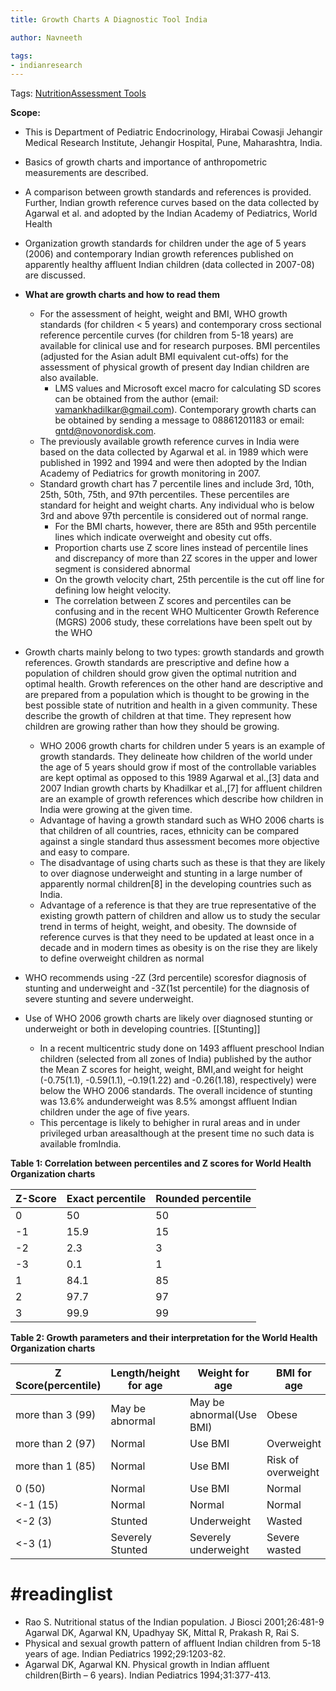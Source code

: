 ```yaml
---
title: Growth Charts A Diagnostic Tool India

author: Navneeth

tags: 
- indianresearch
---
```


Tags: [Nutrition](Roll%20Ups/Nutrition/Nutrition.md)[Assessment Tools](Assessment%20Tools.md)

**Scope:** 
- This is Department of Pediatric Endocrinology, Hirabai Cowasji Jehangir Medical Research Institute, Jehangir Hospital, Pune, Maharashtra, India.
-  Basics of growth charts and importance of anthropometric measurements are described. 
- A comparison between growth standards and references is provided. Further, Indian growth reference curves based on the data collected by Agarwal et al. and adopted by the Indian Academy of Pediatrics, World Health
- Organization growth standards for children under the age of 5 years (2006) and contemporary Indian growth references published on apparently healthy affluent Indian children (data collected in 2007-08) are discussed.

- **What are growth charts and how to read them**
	- For the assessment of height, weight and BMI, WHO growth standards (for children < 5 years) and contemporary cross sectional reference percentile curves (for children from 5-18 years) are available for clinical use and for research purposes. BMI percentiles (adjusted for the Asian adult BMI equivalent cut-offs) for the assessment of physical growth of present day Indian children are also available.
		- LMS values and Microsoft excel macro for calculating SD scores can be obtained from the author (email: vamankhadilkar@gmail.com). Contemporary growth charts can be obtained by sending a message to 08861201183 or email: gntd@novonordisk.com.
	- The previously available growth reference curves in India were based on the data collected by Agarwal et al. in 1989 which were published in 1992 and 1994 and were then adopted by the Indian Academy of Pediatrics for growth monitoring in 2007.
	- Standard growth chart has 7 percentile lines and include 3rd, 10th, 25th, 50th, 75th, and 97th percentiles. These percentiles are standard for height and weight charts. Any individual who is below 3rd and above 97th percentile is considered out of normal range. 
		- For the BMI charts, however, there are 85th and 95th percentile lines which indicate overweight and obesity cut offs.
		- Proportion charts use Z score lines instead of percentile lines and discrepancy of more than 2Z scores in the upper and lower segment is considered abnormal
		- On the growth velocity chart, 25th percentile is the cut off line for defining low height velocity.
		-  The correlation between Z scores and percentiles can be confusing and in the recent WHO Multicenter Growth Reference (MGRS) 2006 study, these correlations have been spelt out by the WHO	
- Growth charts mainly belong to two types: growth standards and growth references. Growth standards are prescriptive and define how a population of children should grow given the optimal nutrition and optimal health. Growth references on the other hand are descriptive and are prepared from a population which is thought to be growing in the best possible state of nutrition and health in a given community. These describe the growth of children at that time. They represent how children are growing rather than how they should be growing.
	- WHO 2006 growth charts for children under 5 years is an example of growth standards. They delineate how children of the world under the age of 5 years should grow if most of the controllable variables are kept optimal as opposed to this 1989 Agarwal et al.,[3] data and 2007 Indian growth charts by Khadilkar et al.,[7] for affluent children are an example of growth references which describe how children in India were growing at the given time.
	- Advantage of having a growth standard such as WHO 2006 charts is that children of all countries, races, ethnicity can be compared against a single standard thus assessment becomes more objective and easy to compare. 
	- The disadvantage of using charts such as these is that they are likely to over diagnose underweight and stunting in a large number of apparently normal children[8] in the developing countries such as India.
	- Advantage of a reference is that they are true representative of the existing growth pattern of children and allow us to study the secular trend in terms of height, weight, and obesity. The downside of reference curves is that they need to be updated at least once in a decade and in modern times as obesity is on the rise they are likely to define overweight children as normal
- WHO recommends using -2Z (3rd percentile) scoresfor diagnosis of stunting and underweight and -3Z(1st percentile) for the diagnosis of severe stunting and severe underweight. 
- Use of WHO 2006 growth charts are likely over diagnosed stunting or underweight or both in developing countries. [[Stunting]]
	-  In a recent multicentric study done on 1493 affluent preschool Indian children (selected from all zones of India) published by the author the Mean Z scores for height, weight, BMI,and weight for height (-0.75(1.1), -0.59(1.1), –0.19(1.22) and -0.26(1.18), respectively) were below the WHO 2006 standards. The overall incidence of stunting was 13.6% andunderweight was 8.5% amongst affluent Indian children under the age of five years. 
	- This percentage is likely to behigher in rural areas and in under privileged urban areasalthough at the present time no such data is available fromIndia.



**Table 1: Correlation between percentiles and Z scores for World Health Organization charts** 

Z-Score  | Exact percentile | Rounded percentile
-----|------|-----
0 |50|50 
-1 | 15.9 | 15  
-2| 2.3 | 3
-3| 0.1| 1
1 |84.1| 85
2 | 97.7| 97
3  | 99.9| 99


**Table 2: Growth parameters and their interpretation for
the World Health Organization charts**

Z Score(percentile)|Length/height for age|Weight for age |BMI for age
----|----|----|----
more than 3 (99)|May be abnormal |May be abnormal(Use BMI)|Obese
more than 2 (97)|Normal|Use BMI|Overweight
more than 1 (85)|Normal|Use BMI|Risk of overweight
0 (50)|Normal|Use BMI|Normal
<-1 (15)|Normal|Normal|Normal
<-2 (3)|Stunted|Underweight|Wasted
<-3 (1)|Severely Stunted| Severely underweight| Severe wasted




# #readinglist 
- Rao S. Nutritional status of the Indian population. J Biosci 2001;26:481-9  Agarwal DK, Agarwal KN, Upadhyay SK, Mittal R, Prakash R, Rai S.
- Physical and sexual growth pattern of affluent Indian children from 5-18 years of age. Indian Pediatrics 1992;29:1203-82.
- Agarwal DK, Agarwal KN. Physical growth in Indian affluent children(Birth – 6 years). Indian Pediatrics 1994;31:377-413.
